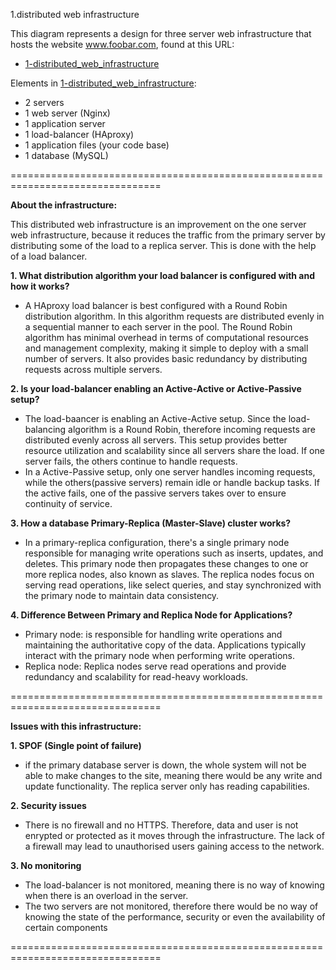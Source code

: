 1.distributed web infrastructure

This diagram represents a design for three server web infrastructure that hosts
the website www.foobar.com, found at this URL:
* [1-distributed_web_infrastructure](1-distributed_web_infrastructure)

Elements in [1-distributed_web_infrastructure](1-distributed_web_infrastructure):
 * 2 servers
 * 1 web server (Nginx)
 * 1 application server
 * 1 load-balancer (HAproxy)
 * 1 application files (your code base)
 * 1 database (MySQL)

================================================================================

**About the infrastructure:**

This distributed web infrastructure is an improvement on the one server web
infrastructure, because it reduces the traffic from the primary server by
distributing some of the load to a replica server. This is done with the help of
a load balancer.

**1. What distribution algorithm your load balancer is configured with and how
     it works?**
  - A HAproxy load balancer is best configured with a Round Robin distribution
  algorithm. In this algorithm requests are distributed evenly in a sequential
  manner to each server in the pool. The Round Robin algorithm has minimal
  overhead in terms of computational resources and management complexity, making
  it simple to deploy with a small number of servers. It also provides basic
  redundancy by distributing requests across multiple servers.

**2. Is your load-balancer enabling an Active-Active or Active-Passive setup?**
  - The load-baancer is enabling an Active-Active setup. Since the load-
  balancing algorithm is a Round Robin, therefore incoming requests are
  distributed evenly across all servers. This setup provides better resource
  utilization and scalability since all servers share the load. If one server
  fails, the others continue to handle requests.
  - In a Active-Passive setup, only one server handles incoming requests, while
  the others(passive servers) remain idle or handle backup tasks. If the active
  fails, one of the passive servers takes over to ensure continuity of service.

**3. How a database Primary-Replica (Master-Slave) cluster works?**
  - In a primary-replica configuration, there's a single primary node
  responsible for managing write operations such as inserts, updates, and
  deletes. This primary node then propagates these changes to one or more
  replica nodes, also known as slaves. The replica nodes focus on serving read
  operations, like select queries, and stay synchronized with the primary node
  to maintain data consistency.

**4. Difference Between Primary and Replica Node for Applications?**
  - Primary node: is responsible for handling write operations and maintaining
  the authoritative copy of the data. Applications typically interact with the
  primary node when performing write operations.
  - Replica node: Replica nodes serve read operations and provide redundancy and
  scalability for read-heavy workloads.

================================================================================

**Issues with this infrastructure:**

**1. SPOF (Single point of failure)**
  - if the primary database server is down, the whole system will not be able to
  make changes to the site, meaning there would be any write and update
  functionality. The replica server only has reading capabilities.

**2. Security issues**
  - There is no firewall and no HTTPS. Therefore, data and user is not enrypted
  or protected as it moves through the infrastructure. The lack of a firewall
  may lead to unauthorised users gaining access to the network.

**3. No monitoring**
  - The load-balancer is not monitored, meaning there is no way of knowing when
  there is an overload in the server.
  - The two servers are not monitored, therefore there would be no way of
  knowing the state of the performance, security or even the availability of
  certain components

================================================================================